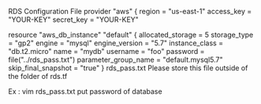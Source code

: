 RDS Configuration File
provider "aws" {
  region  = "us-east-1"
  access_key = "YOUR-KEY"
  secret_key = "YOUR-KEY"


resource "aws_db_instance" "default" {
  allocated_storage    = 5
  storage_type         = "gp2"
  engine               = "mysql"
  engine_version       = "5.7"
  instance_class       = "db.t2.micro"
  name                 = "mydb"
  username             = "foo"
  password             = file("../rds_pass.txt")
  parameter_group_name = "default.mysql5.7"
  skip_final_snapshot = "true"
}
rds_pass.txt
Please store this file outside of the folder of rds.tf

Ex : vim rds_pass.txt put password of database
